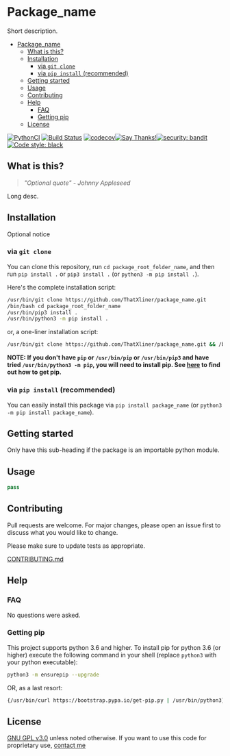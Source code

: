 # Package_name

Short description.

<!-- TOC depthFrom:1 depthTo:3 withLinks:1 updateOnSave:1 orderedList:0 -->

- [Package_name](#packagename)
	- [What is this?](#what-is-this)
	- [Installation](#installation)
		- [via `git clone`](#via-git-clone)
		- [via `pip install` (recommended)](#via-pip-install-recommended)
	- [Getting started](#getting-started)
	- [Usage](#usage)
	- [Contributing](#contributing)
	- [Help](#help)
		- [FAQ](#faq)
		- [Getting pip](#getting-pip)
	- [License](#license)

<!-- /TOC -->

[![PythonCI](https://github.com/ThatXliner/Pytemplate/workflows/PythonCI/badge.svg)](https://github.com/ThatXliner/Pytemplate/actions?query=workflow%3APythonCI) [![Build Status](https://travis-ci.com/ThatXliner/Pytemplate.svg?branch=master)](https://travis-ci.com/ThatXliner/Pytemplate) [![codecov](https://codecov.io/gh/ThatXliner/Pytemplate/branch/master/graph/badge.svg)](https://codecov.io/gh/ThatXliner/Pytemplate)[![Say Thanks!](https://img.shields.io/badge/Say%20Thanks-!-1EAEDB.svg)](https://saythanks.io/to/bryan.hu.2020@gmail.com)[![security: bandit](https://img.shields.io/badge/security-bandit-yellow.svg)](https://github.com/PyCQA/bandit)[![Code style: black](https://img.shields.io/badge/code%20style-black-000000.svg)](https://github.com/psf/black)


## What is this?

> _"Optional quote" - Johnny Appleseed_

Long desc.

## Installation

Optional notice

### via `git clone`

You can clone this repository, run `cd package_root_folder_name`, and then run `pip install .` or `pip3 install .` (or `python3 -m pip install .`).

Here's the complete installation script:

```bash
/usr/bin/git clone https://github.com/ThatXliner/package_name.git
/bin/bash cd package_root_folder_name
/usr/bin/pip3 install .
/usr/bin/python3 -m pip install .
```

or, a one-liner installation script:

```bash
/usr/bin/git clone https://github.com/ThatXliner/package_name.git && /bin/bash cd package_root_folder_name && /usr/bin/pip3 install . ; /usr/bin/python3 -m pip install .
```

**NOTE: If you don't have `pip` or `/usr/bin/pip` or `/usr/bin/pip3` and have tried `/usr/bin/python3 -m pip`, you will need to install pip. See [here](#getting-pip) to find out how to get pip.**

### via `pip install` (recommended)

You can easily install this package via `pip install package_name` (or `python3 -m pip install package_name`).

## Getting started

Only have this sub-heading if the package is an importable python module.

## Usage

```python
pass
```

## Contributing

Pull requests are welcome. For major changes, please open an issue first to discuss what you would like to change.

Please make sure to update tests as appropriate.

[CONTRIBUTING.md](./CONTRIBUTING.md)

## Help

### FAQ

No questions were asked.

### Getting pip

This project supports python 3.6 and higher. To install pip for python 3.6 (or higher) execute the following command in your shell (replace `python3` with your python executable):

```bash
python3 -m ensurepip --upgrade
```

OR, as a last resort:

```bash
{/usr/bin/curl https://bootstrap.pypa.io/get-pip.py | /usr/bin/python3} || {wget https://bootstrap.pypa.io/get-pip.py | /usr/bin/python3} ||  {/usr/bin/curl https://bootstrap.pypa.io/get-pip.py | /usr/bin/python} ||  {wget https://bootstrap.pypa.io/get-pip.py | /usr/bin/python}
```

## License

[GNU GPL v3.0](https://choosealicense.com/licenses/gpl-3.0/) unless noted otherwise. If you want to use this code for proprietary use, [contact me](CONTRIBUTING.md#owner-thatxliner-bryan-hu)
